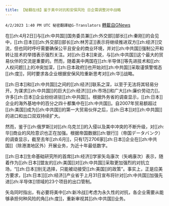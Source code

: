 ```yaml
---
title: 【秘翻在线】鉴于美中对抗和安保风险 日企需调整对中战略
---
```

`4/2/2023 1:40 PM UTC 秘密翻譯組G-Translators` [轉載自GNews](https://gnews.org/articles/1067352)

        

在[[zh:4月2日]]与[[zh:中共国]]国务委员兼[[zh:外交部]]部长[[zh:秦刚]]的会见中，[[zh:日本]][[zh:外交部]]部长[[zh:林芳正]]表示将继续推进双方[[zh:经济]]交流，但也同时呼吁需要确保公平且安全的商业环境，并对[[zh:中共国]]强制公开和转让技术的举措表示强烈关注。对[[zh:日本]]来说，与[[zh:中共国]]这个最大的贸易伙伴的交流是重要的。然而，随着美中两国在[[zh:半导体]]等先进技术和[[zh:人权问题]]上的冲突加深，[[zh:日本政府]]也开始对[[zh:中共国]]采取谨慎警惕态[[zh:度]]，同时要求各企业根据安保风险重新思考对[[zh:华]]战略。

[[zh:日本]]和[[zh:中共国]]之间的[[zh:经济]]联系之深，以至于无法将其轻易分开。为谋求[[zh:中共国]]的巨大[[zh:经济]][[zh:市场]]和广大[[zh:廉价劳动力]]，许多[[zh:日本]]企业纷纷进驻[[zh:中共国]]。根据外务省的调查显示，[[zh:日本]]企业的海外基地中的百分之四十都集中在[[zh:中共国]]。自2007年贸易额超过[[zh:美国]]成为[[zh:中共国]]的第一大贸易伙伴之后，[[zh:日本]]对[[zh:中共国]]的进口和出口双双持续扩大。

然而，鉴于[[zh:俄罗斯]]对[[zh:乌克兰]]的入侵以及美中冲突的不断升级，对[[zh:华]]商业的风险意识也正在加强。根据帝国数据[[zh:银行]]（帝国データバンク）的调查显示，截至去年[[zh:6月]]，只有1万2706家[[zh:日本]]企业在[[zh:中共国]]（除港澳地区外）开展业务，为近十年最低数字。

[[zh:日本]]生命基础研究所的首席[[zh:经济]]学家矢岛康次（矢嶋康次）表示，随着作为[[zh:日本]]盟友的[[zh:美国]]对[[zh:中共国]]采取更加强烈的对抗立场，“[[zh:日本]]别无选择，只能被动接受[[zh:美国]]的政策”。事实上，正是应美方要求，[[zh:日本]][[zh:经济]]产业省于上月31日宣布将针对[[zh:中共国]]加强先进[[zh:半导体]]领域的23个项目的出口管制。

矢岛同时指出，有必要将美中[[zh:新冷战]]考虑为永久性的对抗，各企业需要从能够承担何种风险的角[[zh:度]]，重新审视其[[zh:中共国]]业务。
